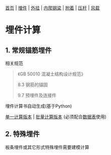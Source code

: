 [首页](./readme.md) | [埋件](./埋件计算类.md) | [外挂](./外挂计算类.md) | [内爬钢梁](./内爬钢梁计算.md) | [附着](./附着计算.md) | [压杆](./压杆校核.md) | [风载](./风载.md)
# 埋件计算

## 1. 常规锚筋埋件

相关规范

> 《GB 50010 混凝土结构设计规范》
>
> 8.3 钢筋的锚固
>
> 9.7 预埋件及连接件

埋件计算书自动生成(基于Python)

[单一计算版本](./py/MJ.py) | [批量计算版本](./py/MJ-bat.py) (必须配合[数据表](./docs/maijian.xlsx)使用)

## 2. 特殊埋件

板条埋件或其它形式特殊埋件需要建模计算